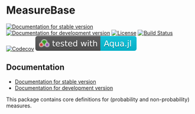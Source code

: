 # MeasureBase

[![Documentation for stable version](https://img.shields.io/badge/docs-stable-blue.svg)](https://JuliaMath.github.io/MeasureBase.jl/stable)
[![Documentation for development version](https://img.shields.io/badge/docs-dev-blue.svg)](https://JuliaMath.github.io/MeasureBase.jl/dev)
[![License](http://img.shields.io/badge/license-MIT-brightgreen.svg?style=flat)](LICENSE.md)
[![Build Status](https://github.com/JuliaMath/MeasureBase.jl/workflows/CI/badge.svg?branch=main)](https://github.com/JuliaMath/MeasureBase.jl/actions?query=workflow%3ACI)
[![Codecov](https://codecov.io/gh/JuliaMath/MeasureBase.jl/branch/main/graph/badge.svg)](https://codecov.io/gh/JuliaMath/MeasureBase.jl)
[![Aqua QA](https://raw.githubusercontent.com/JuliaTesting/Aqua.jl/master/badge.svg)](https://github.com/JuliaTesting/Aqua.jl)


## Documentation

* [Documentation for stable version](https://JuliaMath.github.io/MeasureBase.jl/stable)
* [Documentation for development version](https://JuliaMath.github.io/MeasureBase.jl/dev)

This package contains core definitions for (probability and non-probability) measures.
